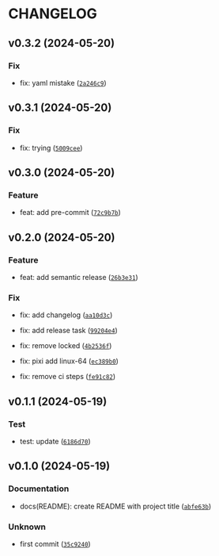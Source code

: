 # CHANGELOG



## v0.3.2 (2024-05-20)

### Fix

* fix: yaml mistake ([`2a246c9`](https://github.com/jjjermiah/PyPackageBuilder/commit/2a246c9cb089b78c63c0c7119b3226a5963c7f67))


## v0.3.1 (2024-05-20)

### Fix

* fix: trying ([`5009cee`](https://github.com/jjjermiah/PyPackageBuilder/commit/5009ceef345d95173b2b44531fdd472c4c734718))


## v0.3.0 (2024-05-20)

### Feature

* feat: add pre-commit ([`72c9b7b`](https://github.com/jjjermiah/PyPackageBuilder/commit/72c9b7ba7cc96fbd71082be00bff353c09cd9589))


## v0.2.0 (2024-05-20)

### Feature

* feat: add semantic release ([`26b3e31`](https://github.com/jjjermiah/PyPackageBuilder/commit/26b3e31134b645dec5a822b54f5ac6ef51db4f36))

### Fix

* fix: add changelog ([`aa10d3c`](https://github.com/jjjermiah/PyPackageBuilder/commit/aa10d3c6443e1d2ab07d03c0bc91f4b16d8bbf14))

* fix: add release task ([`99204e4`](https://github.com/jjjermiah/PyPackageBuilder/commit/99204e45939faff1741b8daa5912fd41b1da6b50))

* fix: remove locked ([`4b2536f`](https://github.com/jjjermiah/PyPackageBuilder/commit/4b2536fec56abb192ddb36a4ca63e3049f9ebe24))

* fix: pixi add linux-64 ([`ec389b0`](https://github.com/jjjermiah/PyPackageBuilder/commit/ec389b056a9bd01a0d769a319939efe51e68ba2d))

* fix: remove ci steps ([`fe91c82`](https://github.com/jjjermiah/PyPackageBuilder/commit/fe91c82cd62a89b7e1ff72d1317746564ddcff5b))


## v0.1.1 (2024-05-19)

### Test

* test: update ([`6186d70`](https://github.com/jjjermiah/PyPackageBuilder/commit/6186d70adc89cd4ab50e7e36d344697be81907dd))


## v0.1.0 (2024-05-19)

### Documentation

* docs(README): create README with project title ([`abfe63b`](https://github.com/jjjermiah/PyPackageBuilder/commit/abfe63bc4f0a3152e1f19b460552911eb953f9c2))

### Unknown

* first commit ([`35c9240`](https://github.com/jjjermiah/PyPackageBuilder/commit/35c9240f29bdbb05e07f009b65f67d1883f7ec07))
